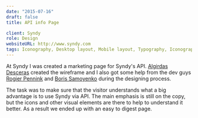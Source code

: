 ```yaml
---
date: "2015-07-16"
draft: false
title: API info Page

client: Syndy
role: Design
websiteURL: http://www.syndy.com
tags: Iconography, Desktop layout, Mobile layout, Typography, Iconography, Photoshop
---
```


At Syndy I was created a marketing page for Syndy's API. [Algirdas
Desceras][Algis] created the wireframe and I also got some help from the dev
guys [Rogier Pennink][Rogier] and [Boris Samoyenko][Boris] during the designing
process.

The task was to make sure that the visitor understands what a big advantage is
to use Syndy via API. The main emphasis is still on the copy, but the icons and
other visual elements are there to help to understand it better. As a result we
ended up with an easy to digest page.

[Khalid]: http://khalidl.nl
[Algis]: https://nl.linkedin.com/in/algirdas-desceras-760ba525
[Rogier]: https://nl.linkedin.com/in/rogier-pennink-05684b41
[Boris]: https://nl.linkedin.com/in/borissamoylenko
